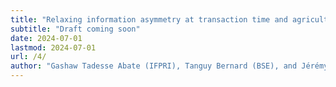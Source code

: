 ```yaml
---
title: "Relaxing information asymmetry at transaction time and agricultural practices:  experimental evidence from Ethiopian wheat farmers" 
subtitle: "Draft coming soon"
date: 2024-07-01
lastmod: 2024-07-01
url: /4/
author: "Gashaw Tadesse Abate (IFPRI), Tanguy Bernard (BSE), and Jérémy Do Nascimento Miguel"
---
```

